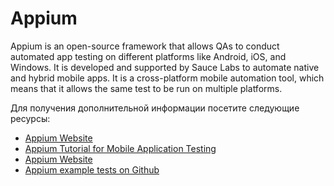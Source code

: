 # Appium

Appium is an open-source framework that allows QAs to conduct automated app testing on different platforms like Android, iOS, and Windows. It is developed and supported by Sauce Labs to automate native and hybrid mobile apps. It is a cross-platform mobile automation tool, which means that it allows the same test to be run on multiple platforms.

Для получения дополнительной информации посетите следующие ресурсы:

- [Appium Website](https://appium.io/)
- [Appium Tutorial for Mobile Application Testing](https://www.browserstack.com/guide/appium-tutorial-for-testing)
- [Appium Website](https://appium.io/docs/en/about-appium/intro/)
- [Appium example tests on Github](https://github.com/appium/appium/tree/1.x/sample-code)
